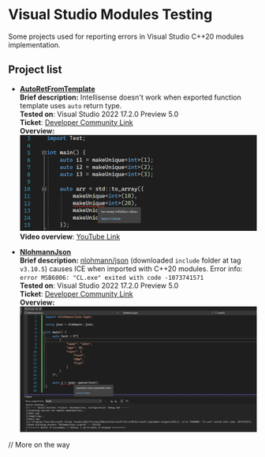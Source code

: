 # Visual Studio Modules Testing

Some projects used for reporting errors in Visual Studio C++20 modules implementation.

## Project list

- [**AutoRetFromTemplate**](AutoRetFromTemplate)  
**Brief description:** Intellisense doesn't work when exported function template uses `auto` return type.  
**Tested on**: Visual Studio 2022 17.2.0 Preview 5.0  
**Ticket**: [Developer Community Link](https://developercommunity.visualstudio.com/t/C20-Modules---IntelliSense-breaks-when/10024161)  
**Overview:**  
![Auto doesn't work](Res/AutoRetFromTemplate.png)  
**Video overview**: [YouTube Link](https://www.youtube.com/watch?v=BM4sMa4U07Y)

- [**NlohmannJson**](NlohmannJson)  
**Brief description:** [nlohmann/json](https://github.com/nlohmann/json) (downloaded `include` folder at tag `v3.10.5`) causes ICE when imported with C++20 modules. Error info: `error MSB6006: "CL.exe" exited with code -1073741571`  
**Tested on**: Visual Studio 2022 17.2.0 Preview 5.0  
**Ticket**: [Developer Community Link](https://developercommunity.visualstudio.com/t/C20-Modules---ICE-when-importing-nlohm/10024182)  
**Overview:**
![NlohmannJson](Res/NlohmannJson.png)


// More on the way
